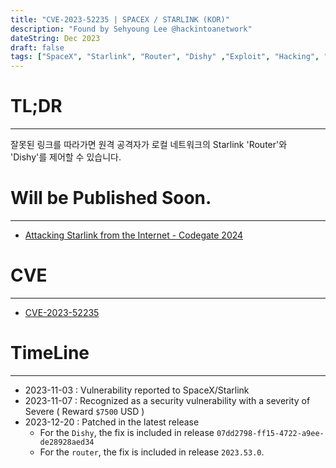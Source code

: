```yaml
---
title: "CVE-2023-52235 | SPACEX / STARLINK (KOR)"
description: "Found by Sehyoung Lee @hackintoanetwork"
dateString: Dec 2023
draft: false
tags: ["SpaceX", "Starlink", "Router", "Dishy" ,"Exploit", "Hacking", "DNS Rebinding", "CVE-2023-52235"]
---
```

# TL;DR

---

잘못된 링크를 따라가면 원격 공격자가 로컬 네트워크의 Starlink 'Router'와 'Dishy'를 제어할 수 있습니다.

# Will be Published Soon.

---

- [Attacking Starlink from the Internet - Codegate 2024](https://codegate.org/sub/conference)

# CVE

---

- [CVE-2023-52235](https://www.cve.org/CVERecord?id=CVE-2023-52235)

# TimeLine

---

- 2023-11-03 : Vulnerability reported to SpaceX/Starlink
- 2023-11-07 : Recognized as a security vulnerability with a severity of Severe ( Reward `$7500` USD )
- 2023-12-20 : Patched in the latest release
  - For the `Dishy`, the fix is included in release `07dd2798-ff15-4722-a9ee-de28928aed34`
  - For the `router`, the fix is included in release `2023.53.0`.
